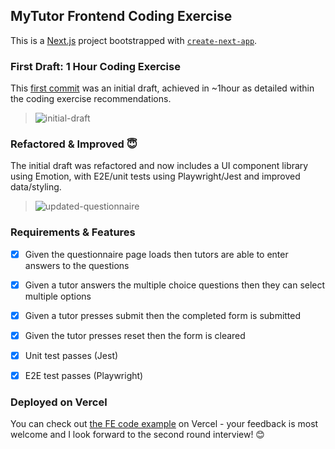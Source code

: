 ## MyTutor Frontend Coding Exercise

This is a [Next.js](https://nextjs.org/) project bootstrapped with [`create-next-app`](https://github.com/vercel/next.js/tree/canary/packages/create-next-app).

### First Draft: 1 Hour Coding Exercise

This [first commit](https://github.com/reubarm/mytutor-fe-exercise/commit/dedd4cfaade20de8994c3249e282cfae5521b793) was an initial draft, achieved in ~1hour as detailed within the coding exercise recommendations.

> ![initial-draft](https://github.com/reubarm/mytutor-fe-exercise/assets/6934243/fd8ce9bc-b6d6-4c30-ba3f-1a658d2f7bf6)


### Refactored & Improved 😇

The initial draft was refactored and now includes a UI component library using Emotion, with E2E/unit tests using Playwright/Jest and improved data/styling.

> ![updated-questionnaire](https://github.com/reubarm/mytutor-fe-exercise/assets/6934243/e9b5249f-b95d-4b12-907c-d392ece3ffde)

### Requirements & Features

- [x] Given the questionnaire page loads then tutors are able to enter answers to the questions
- [x] Given a tutor answers the multiple choice questions then they can select multiple options
- [x] Given a tutor presses submit then the completed form is submitted
- [x] Given the tutor presses reset then the form is cleared

- [x] Unit test passes (Jest) 
- [x] E2E test passes (Playwright) 

### Deployed on Vercel

You can check out [the FE code example](https://mytutor-fe-exercise.vercel.app/) on Vercel - your feedback is most welcome and I look forward to the second round interview! 😊

